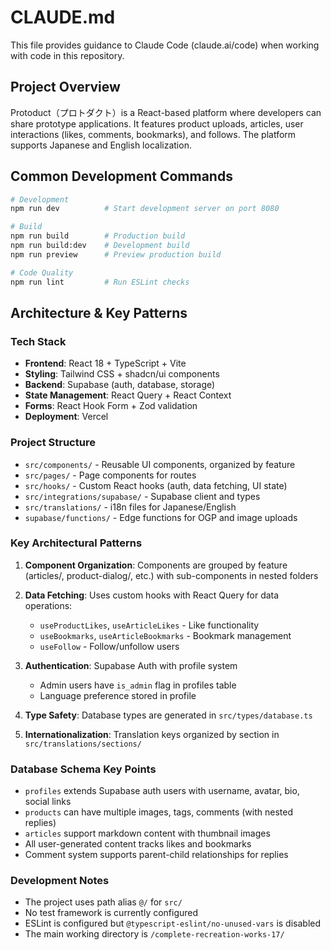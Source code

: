 # CLAUDE.md

This file provides guidance to Claude Code (claude.ai/code) when working with code in this repository.

## Project Overview

Protoduct（プロトダクト）is a React-based platform where developers can share prototype applications. It features product uploads, articles, user interactions (likes, comments, bookmarks), and follows. The platform supports Japanese and English localization.

## Common Development Commands

```bash
# Development
npm run dev          # Start development server on port 8080

# Build
npm run build        # Production build
npm run build:dev    # Development build
npm run preview      # Preview production build

# Code Quality
npm run lint         # Run ESLint checks
```

## Architecture & Key Patterns

### Tech Stack
- **Frontend**: React 18 + TypeScript + Vite
- **Styling**: Tailwind CSS + shadcn/ui components
- **Backend**: Supabase (auth, database, storage)
- **State Management**: React Query + React Context
- **Forms**: React Hook Form + Zod validation
- **Deployment**: Vercel

### Project Structure
- `src/components/` - Reusable UI components, organized by feature
- `src/pages/` - Page components for routes
- `src/hooks/` - Custom React hooks (auth, data fetching, UI state)
- `src/integrations/supabase/` - Supabase client and types
- `src/translations/` - i18n files for Japanese/English
- `supabase/functions/` - Edge functions for OGP and image uploads

### Key Architectural Patterns

1. **Component Organization**: Components are grouped by feature (articles/, product-dialog/, etc.) with sub-components in nested folders

2. **Data Fetching**: Uses custom hooks with React Query for data operations:
   - `useProductLikes`, `useArticleLikes` - Like functionality
   - `useBookmarks`, `useArticleBookmarks` - Bookmark management
   - `useFollow` - Follow/unfollow users

3. **Authentication**: Supabase Auth with profile system
   - Admin users have `is_admin` flag in profiles table
   - Language preference stored in profile

4. **Type Safety**: Database types are generated in `src/types/database.ts`

5. **Internationalization**: Translation keys organized by section in `src/translations/sections/`

### Database Schema Key Points
- `profiles` extends Supabase auth users with username, avatar, bio, social links
- `products` can have multiple images, tags, comments (with nested replies)
- `articles` support markdown content with thumbnail images
- All user-generated content tracks likes and bookmarks
- Comment system supports parent-child relationships for replies

### Development Notes
- The project uses path alias `@/` for `src/`
- No test framework is currently configured
- ESLint is configured but `@typescript-eslint/no-unused-vars` is disabled
- The main working directory is `/complete-recreation-works-17/`